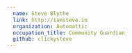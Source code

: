 ```yaml
---
  name: Steve Blythe
  link: http://iamsteve.in
  organization: Automattic
  occupation_title: Community Guardian
  github: clickysteve
---
```


